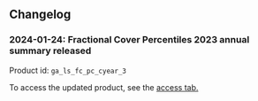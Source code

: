 ## Changelog

### 2024-01-24: Fractional Cover Percentiles 2023 annual summary released

Product id: `ga_ls_fc_pc_cyear_3`

To access the updated product, see the [access tab.](/data/product/dea-fractional-cover-percentiles-landsat/?tab=access)